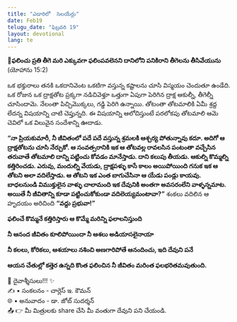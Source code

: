 ```yaml
---
title: "ఎడారిలో  సెలయేర్లు"
date: Feb19
telugu_date: "ఫిబ్రవరి 19"
layout: devotional
lang: te
---
```


**📖ఫలించు ప్రతి తీగె మరి ఎక్కువగా ఫలింపవలెనని దానిలోని పనికిరాని తీగెలను తీసివేయును**
 (యోహాను 15:2)

ఒక భక్తురాలు తనకి ఒకదానివెంట ఒకటిగా వస్తున్న కష్టాలను చూసి విస్మయం చెందుతూ ఉండేది. ఒక రోజున ఒక ద్రాక్షతోట ప్రక్కగా నడిచివెళ్తూ ఒత్తుగా ఏపుగా పెరిగిన ద్రాక్ష ఆకుల్నీ, తీగెల్నీ చూసిందామె. నేలంతా పిచ్చిమొక్కలు, గడ్డి పెరిగి ఉన్నాయి. తోటంతా తోటమాలికి ఏమీ శ్రద్ద లేదన్న విషయాన్ని చాటి చెప్తున్నది. ఈ విషయాన్ని ఆలోచిస్తుంటే పరలోకపు తోటమాలి ఆమె చెవిలో ఒక విలువైన సందేశాన్ని ఊదాడు.

**“నా ప్రియకుమారీ, నీ జీవితంలో పదే పదే వస్తున్న శ్రమలకి ఆశ్చర్య పోతున్నావు కదూ. అదిగో ఆ ద్రాక్షతోటను చూసి నేర్చుకో. ఆ సంవత్సరానికి ఇక ఆ తోటవల్ల రావలసిన పంటంతా వచ్చేసిన తరువాతే తోటమాలి దాన్ని పట్టించు కోవడం మానేస్తాడు. దాని కలుపు తీయడు. ఆకుల్ని కొమ్మల్ని కత్తిరించడు. ఎరువు, మందుల్ని వేయడు, ద్రాక్షపళ్ళు కాసే కాలం అయిపోయింది గనుక ఇక ఆ తోటని అలా వదిలేస్తాడు. ఆ తోటని ఇక ఎంత బాగుచేసినా ఆ యేడు పండ్లు కాయవు. బాధలనుండి విముక్తులైన వాళ్ళు చాలామంది ఇక దేవునికి అంతగా అవసరంలేని వాళ్ళన్నమాట. అయితే నీ జీవితాన్ని కూడా పట్టించుకోకుండా వదిలెయ్యమంటావా?”** శంకలు వదిలిన ఆ హృదయం అరిచింది **“వద్దు ప్రభువా!”**

**ఫలించే కొమ్మనే కత్తిరిస్తారు ఆ కొమ్మే మరిన్ని ఫలాలనిస్తుంది**

**నీ ఆనంద జీవితం కూలిపోయిందా నీ ఆశలు అడియాసలైనాయా**

**నీ కలలు, కోరికలు, ఆశయాలు నశించి అణగారిపోతే ఆనందించు, ఇది దేవుని పనే**

**ఆయన చేతుల్లో కత్తెర ఉన్నది కొంత ఫలించిన నీ జీవితం మరింత ఫలభరితమవుతుంది.**

<div class="blessing">🙏 <span class="bless-text">దైవాశ్శీసులు!!!</span> ✨</div>

<div class="credit">✍️ <span class="credit-text">▪ సంకలనం - చార్లెస్ ఇ. కౌమన్</span></div>
<div class="credit">🌐 <span class="credit-text">▪ అనువాదం - డా. జోబ్ సుదర్శన్</span></div>


<div class="share">📤 👉 <span class="share-text">మీ మిత్రులకు share చేసి మీ వంతుగా దేవుని పని చేయండి.</span></div>
